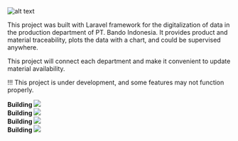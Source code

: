 <img src="https://i.ibb.co/2M4tzLc/bandolink-logo.jpg" alt="alt text">

This project was built with Laravel framework for the digitalization of data in the production department of PT. Bando Indonesia. It provides product and material traceability, plots the data with a chart, and could be supervised anywhere.

This project will connect each department and make it convenient to update material availability.

!!! This project is under development, and some features may not function properly.

<b> Building </b>
<img src="https://i.ibb.co/Yhsm7mg/Screenshot-from-2023-06-06-23-11-27.png">
<br>
<b> Building </b>
<img src="https://i.ibb.co/JxNDW6x/Screenshot-from-2023-06-06-23-12-16.png">
<br>
<b> Building </b>
<img src="https://i.ibb.co/rQRpSr3/Screenshot-from-2023-06-06-23-17-03.png">
<br>
<b> Building </b>
<img src="https://i.ibb.co/4dQy97F/Screenshot-from-2023-06-06-23-18-16.png">


